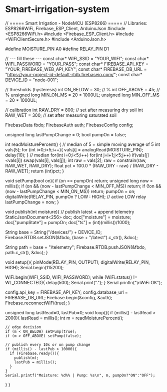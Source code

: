 # Smart-irrigation-system
// ===== Smart Irrigation - NodeMCU (ESP8266) =====
// Libraries: ESP8266WiFi, Firebase_ESP_Client, ArduinoJson
#include <ESP8266WiFi.h>
#include <Firebase_ESP_Client.h>
#include <WiFiClientSecure.h>
#include <ArduinoJson.h>

#define MOISTURE_PIN A0
#define RELAY_PIN    D1

// --- fill these ---
const char* WIFI_SSID     = "YOUR_WIFI";
const char* WIFI_PASSWORD = "YOUR_PASS";
const char* FIREBASE_API_KEY = "YOUR_FIREBASE_WEB_API_KEY";
const char* FIREBASE_DB_URL  = "https://your-project-id-default-rtdb.firebaseio.com/";
const char* DEVICE_ID        = "node-001";

// thresholds (hysteresis)
int ON_BELOW  = 30; // %
int OFF_ABOVE = 45; // %
unsigned long MIN_ON_MS  = 20 * 1000UL;
unsigned long MIN_OFF_MS = 20 * 1000UL;

// calibration
int RAW_DRY = 800;   // set after measuring dry soil
int RAW_WET = 300;   // set after measuring saturated soil

FirebaseData fbdo;
FirebaseAuth auth;
FirebaseConfig config;

unsigned long lastPumpChange = 0;
bool pumpOn = false;

int readMoisturePercent() {
  // median of 5 + simple moving average of 5
  int vals[5];
  for (int i=0;i<5;i++){ vals[i] = analogRead(MOISTURE_PIN); delay(10); }
  // median
  for(int i=0;i<5;i++) for(int j=i+1;j<5;j++) if(vals[j]<vals[i]) swap(vals[i], vals[j]);
  int raw = vals[2];
  raw = constrain(raw, RAW_WET, RAW_DRY);
  float pct = 100.0 * (RAW_DRY - raw) / (RAW_DRY - RAW_WET);
  return (int)pct;
}

void setPump(bool on){
  if (on == pumpOn) return;
  unsigned long now = millis();
  if (on && (now - lastPumpChange < MIN_OFF_MS)) return;
  if (!on && (now - lastPumpChange < MIN_ON_MS)) return;
  pumpOn = on;
  digitalWrite(RELAY_PIN, pumpOn ? LOW : HIGH); // active LOW relay
  lastPumpChange = now;
}

void publish(int moisture){
  // publish latest + append telemetry
  StaticJsonDocument<256> doc;
  doc["moisture"] = moisture;
  doc["pumpState"] = pumpOn;
  doc["ts"] = (int)(millis()/1000);

  String base = String("/devices/") + DEVICE_ID;
  Firebase.RTDB.setJSON(&fbdo, (base + "/latest").c_str(), &doc);

  String path = base + "/telemetry";
  Firebase.RTDB.pushJSON(&fbdo, path.c_str(), &doc);
}

void setup(){
  pinMode(RELAY_PIN, OUTPUT);
  digitalWrite(RELAY_PIN, HIGH);
  Serial.begin(115200);

  WiFi.begin(WIFI_SSID, WIFI_PASSWORD);
  while (WiFi.status() != WL_CONNECTED){ delay(500); Serial.print("."); }
  Serial.println("\nWiFi OK");

  config.api_key = FIREBASE_API_KEY;
  config.database_url = FIREBASE_DB_URL;
  Firebase.begin(&config, &auth);
  Firebase.reconnectWiFi(true);
}

unsigned long lastRead=0, lastPub=0;
void loop(){
  if (millis() - lastRead > 2000){
    lastRead = millis();
    int m = readMoisturePercent();

    // edge decision
    if (m < ON_BELOW) setPump(true);
    if (m > OFF_ABOVE) setPump(false);

    // publish every 10s or on pump change
    if (millis() - lastPub > 10000){
      if (Firebase.ready()){
        publish(m);
        lastPub = millis();
      }
    }
    Serial.printf("Moisture: %d%% | Pump: %s\n", m, pumpOn?"ON":"OFF");
  }
}
